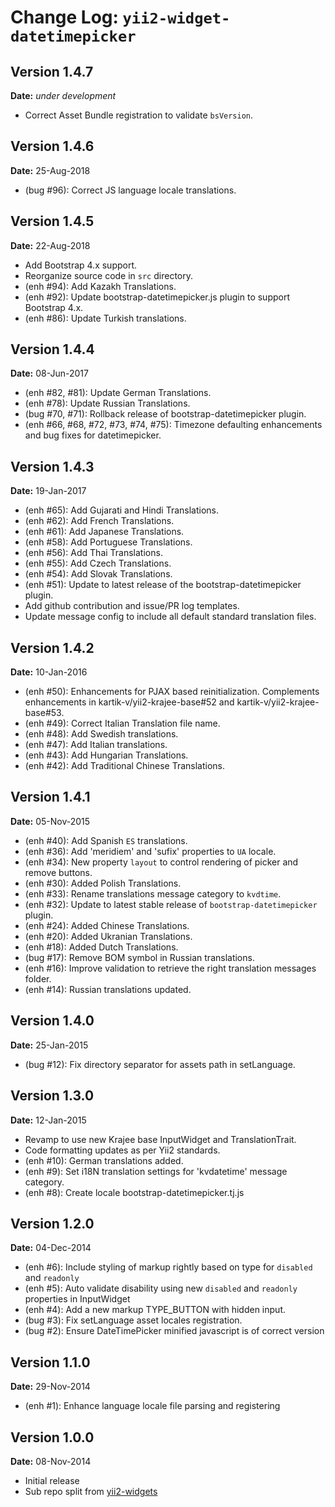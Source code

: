 Change Log: `yii2-widget-datetimepicker`
========================================

## Version 1.4.7

**Date:** _under development_

- Correct Asset Bundle registration to validate `bsVersion`.

## Version 1.4.6

**Date:** 25-Aug-2018

- (bug #96): Correct JS language locale translations.

## Version 1.4.5

**Date:** 22-Aug-2018

- Add Bootstrap 4.x support.
- Reorganize source code in `src` directory.
- (enh #94): Add Kazakh Translations.
- (enh #92): Update bootstrap-datetimepicker.js plugin to support Bootstrap 4.x.
- (enh #86): Update Turkish translations.

## Version 1.4.4

**Date:** 08-Jun-2017

- (enh #82, #81): Update German Translations.
- (enh #78): Update Russian Translations.
- (bug #70, #71): Rollback release of bootstrap-datetimepicker plugin.
- (enh #66, #68, #72, #73, #74, #75): Timezone defaulting enhancements and bug fixes for datetimepicker.

## Version 1.4.3

**Date:** 19-Jan-2017

- (enh #65): Add Gujarati and Hindi Translations.
- (enh #62): Add French Translations.
- (enh #61): Add Japanese Translations.
- (enh #58): Add Portuguese Translations.
- (enh #56): Add Thai Translations.
- (enh #55): Add Czech Translations.
- (enh #54): Add Slovak Translations.
- (enh #51): Update to latest release of the bootstrap-datetimepicker plugin.
- Add github contribution and issue/PR log templates.
- Update message config to include all default standard translation files.

## Version 1.4.2

**Date:** 10-Jan-2016

- (enh #50): Enhancements for PJAX based reinitialization. Complements enhancements in kartik-v/yii2-krajee-base#52 and kartik-v/yii2-krajee-base#53.
- (enh #49): Correct Italian Translation file name.
- (enh #48): Add Swedish translations.
- (enh #47): Add Italian translations.
- (enh #43): Add Hungarian Translations.
- (enh #42): Add Traditional Chinese Translations.

## Version 1.4.1

**Date:** 05-Nov-2015

- (enh #40): Add Spanish `ES` translations.
- (enh #36): Add 'meridiem' and 'sufix' properties to `UA` locale.
- (enh #34): New property `layout` to control rendering of picker and remove buttons.
- (enh #30): Added Polish Translations.
- (enh #33): Rename translations message category to `kvdtime`.
- (enh #32): Update to latest stable release of `bootstrap-datetimepicker` plugin.
- (enh #24): Added Chinese Translations.
- (enh #20): Added Ukranian Translations.
- (enh #18): Added Dutch Translations.
- (bug #17): Remove BOM symbol in Russian translations.
- (enh #16): Improve validation to retrieve the right translation messages folder.
- (enh #14): Russian translations updated.

## Version 1.4.0

**Date:** 25-Jan-2015

- (bug #12): Fix directory separator for assets path in setLanguage.

## Version 1.3.0

**Date:** 12-Jan-2015

- Revamp to use new Krajee base InputWidget and TranslationTrait.
- Code formatting updates as per Yii2 standards.
- (enh #10): German translations added.
- (enh #9): Set i18N translation settings for 'kvdatetime' message category.
- (enh #8): Create locale bootstrap-datetimepicker.tj.js 

## Version 1.2.0

**Date:** 04-Dec-2014

- (enh #6): Include styling of markup rightly based on type for `disabled` and `readonly`
- (enh #5): Auto validate disability using new `disabled` and `readonly` properties in InputWidget
- (enh #4): Add a new markup TYPE_BUTTON with hidden input.
- (bug #3): Fix setLanguage asset locales registration.
- (bug #2): Ensure DateTimePicker minified javascript is of correct version

## Version 1.1.0

**Date:** 29-Nov-2014

- (enh #1): Enhance language locale file parsing and registering

## Version 1.0.0


**Date:** 08-Nov-2014

- Initial release 
- Sub repo split from [yii2-widgets](https://github.com/kartik-v/yii2-widgets)